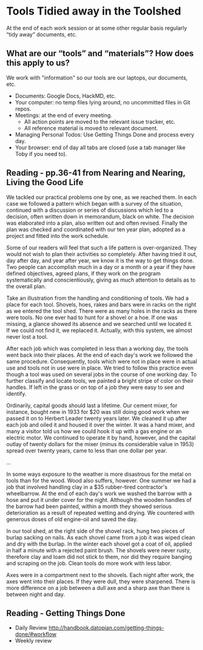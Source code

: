# Tools Tidied away in the Toolshed

At the end of each work session or at some other regular basis regularly “tidy away” documents, etc.

## What are our “tools” and “materials”? How does this apply to us?

We work with "information" so our tools are our laptops, our documents, etc.

* Documents: Google Docs, HackMD, etc.
* Your computer: no temp files lying around, no uncommitted files in Git repos.
* Meetings: at the end of every meeting.
  * All action points are moved to the relevant issue tracker, etc.
  * All reference material is moved to relevant document.
* Managing Personal Todos: Use Getting Things Done and process every day.
* Your browser: end of day all tabs are closed (use a tab manager like Toby if you need to).

## Reading - pp.36-41 from Nearing and Nearing, Living the Good Life

We tackled our practical problems one by one, as we reached them. In each case we followed a pattern which began with a survey of the situation, continued with a discussion or series of discussions which led to a decision, often written down in memorandum, black on white. The decision was elaborated into a plan, also written out and often revised. Finally the plan was checked and coordinated with our ten year plan, adopted as a project and fitted into the work schedule.

Some of our readers will feel that such a life pattern is over-organized. They would not wish to plan their activities so completely. After having tried it out, day after day, and year after year, we know it is the way to get things done. Two people can accomplish much in a day or a month or a year if they have defined objectives, agreed plans, if they work on the program systematically and conscientiously, giving as much attention to details as to the overall plan.

Take an illustration from the handling and conditioning of tools. We had a place for each tool. Shovels, hoes, rakes and bars were in racks on the right as we entered the tool shed. There were as many holes in the racks as there were tools. No one ever had to hunt for a shovel or a hoe. If one was missing, a glance showed its absence and we searched until we located it. If we could not find it, we replaced it. Actually, with this system, we almost never lost a tool.

After each job which was completed in less than a working day, the tools went back into their places. At the end of each day's work we followed the same procedure. Consequently, tools which were not in place were in actual use and tools not in use were in place. We tried to follow this practice even though a tool was used on several jobs in the course of one working day. To further classify and locate tools, we painted a bright stripe of color on their handles. If left in the grass or on top of a job they were easy to see and identify.

Ordinarily, capital goods should last a lifetime. Our cement mixer, for instance, bought new in 1933 for $20 was still doing good work when we passed it on to Herbert Leader twenty years later. We cleaned it up after each job and oiled it and housed it over the winter. It was a hand mixer, and many a visitor told us how we could hook it up with a gas engine or an electric motor. We continued to operate it by hand, however, and the capital outlay of twenty dollars for the mixer (minus its considerable value in 1953) spread over twenty years, came to less than one dollar per year.

…

In some ways exposure to the weather is more disastrous for the metal on tools than for the wood. Wood also suffers, however. One summer we had a job that involved handling clay in a $35 rubber-tired contractor's wheelbarrow. At the end of each day's work we washed the barrow with a hose and put it under cover for the night. Although the wooden handles of the barrow had been painted, within a month they showed serious deterioration as a result of repeated wetting and drying. We countered with generous doses of old engine-oil and saved the day.

In our tool shed, at the right side of the shovel rack, hung two pieces of burlap sacking on nails. As each shovel came from a job it was wiped clean and dry with the burlap. In the winter each shovel got a coat of oil, applied in half a minute with a rejected paint brush. The shovels were never rusty, therefore clay and loam did not stick to them, nor did they require banging and scraping on the job. Clean tools do more work with less labor.

Axes were in a compartment next to the shovels. Each night after work, the axes went into their places. If they were dull, they were sharpened. There is more difference on a job between a dull axe and a sharp axe than there is between night and day.

## Reading - Getting Things Done

* Daily Review http://handbook.datopian.com/getting-things-done/#workflow
* Weekly review
